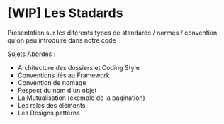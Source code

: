 # [WIP] Les Stadards

Presentation sur les diférents types de standards / normes / convention qu'on peu introduire dans notre code


Sujets Abordés :
 * Architecture des dossiers et Coding Style
 * Conventions liés au Framework
 * Convention de nomage
 * Respect du nom d'un objet
 * La Mutualisation (exemple de la pagination)
 * Les roles des éléments
 * Les Designs patterns
